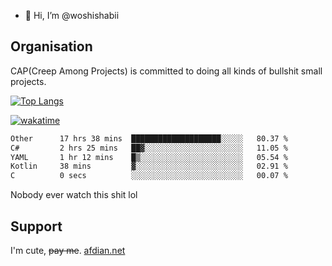 - 👋 Hi, I’m @woshishabii

## Organisation

CAP(Creep Among Projects) is committed to doing all kinds of bullshit small projects.

[![Top Langs](https://github-readme-stats.vercel.app/api/top-langs/?username=woshishabii&layout=compact)](https://github.com/anuraghazra/github-readme-stats)

[![wakatime](https://wakatime.com/badge/user/34d02784-acc1-4a16-82d7-33fdb53c4ed6.svg)](https://wakatime.com/@34d02784-acc1-4a16-82d7-33fdb53c4ed6)


<!--START_SECTION:waka-->

```txt
Other      17 hrs 38 mins  ████████████████████░░░░░   80.37 %
C#         2 hrs 25 mins   ██▓░░░░░░░░░░░░░░░░░░░░░░   11.05 %
YAML       1 hr 12 mins    █▒░░░░░░░░░░░░░░░░░░░░░░░   05.54 %
Kotlin     38 mins         ▓░░░░░░░░░░░░░░░░░░░░░░░░   02.91 %
C          0 secs          ░░░░░░░░░░░░░░░░░░░░░░░░░   00.07 %
```

<!--END_SECTION:waka-->

Nobody ever watch this shit lol

## Support
I'm cute, ~~pay me~~.
[afdian.net](https://afdian.com/a/woshishabi)

<!---
woshishabii/woshishabii is a ✨ special ✨ repository because its `README.md` (this file) appears on your GitHub profile.
You can click the Preview link to take a look at your changes.
--->
